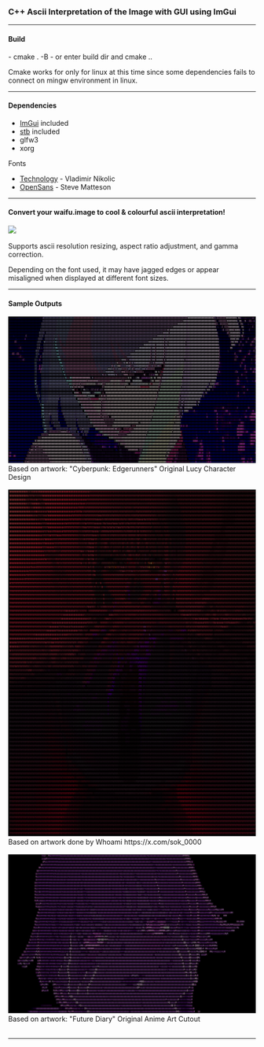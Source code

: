 <h3>
C++ Ascii Interpretation of the Image with GUI using ImGui
</h3>

<hr>

<h4>Build</h4>
  - cmake . -B <build_dir_path>
  - or enter build dir and cmake ..

Cmake works for only for linux at this time since some dependencies fails to connect on mingw environment in linux.
<hr>

<h4>Dependencies</h4>

- [ImGui](https://github.com/ocornut/imgui) included
- [stb](https://github.com/nothings/stb) included
- glfw3
- xorg

Fonts
- [Technology](https://www.1001fonts.com/technology-font.html) - Vladimir Nikolic
- [OpenSans](https://fonts.google.com/specimen/Open+Sans) - Steve Matteson

<hr>

<h4>
Convert your waifu.image to cool & colourful ascii interpretation!
</h4>

<img src="documents/window_demo.gif">

Supports ascii resolution resizing, aspect ratio adjustment, and gamma correction.

Depending on the font used, it may have jagged edges or appear misaligned when displayed at different font sizes.

<hr>

<h4>Sample Outputs</h4>

<img src="documents/lucy-tech.png">
Based on artwork: "Cyberpunk: Edgerunners" Original Lucy Character Design
<br><br>

<img src="documents/makima.png">
Based on artwork done by Whoami https://x.com/sok_0000
<br><br>

<img src="documents/yuno-tech.png">
Based on artwork: "Future Diary" Original Anime Art Cutout
<br><br>

<hr>


